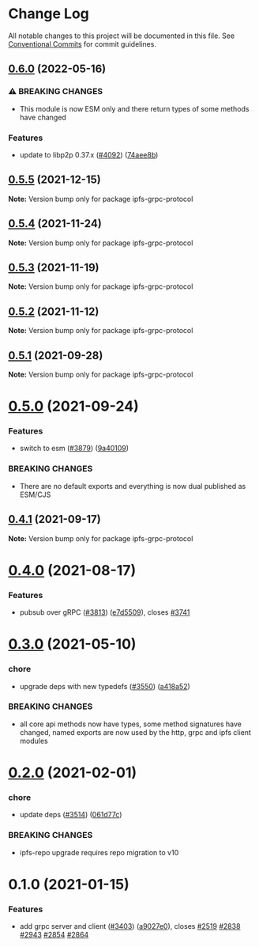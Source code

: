 # Change Log

All notable changes to this project will be documented in this file.
See [Conventional Commits](https://conventionalcommits.org) for commit guidelines.

## [0.6.0](https://www.github.com/ipfs/js-ipfs/compare/ipfs-grpc-protocol-v0.5.5...ipfs-grpc-protocol-v0.6.0) (2022-05-16)


### ⚠ BREAKING CHANGES

* This module is now ESM only and there return types of some methods have changed

### Features

* update to libp2p 0.37.x ([#4092](https://www.github.com/ipfs/js-ipfs/issues/4092)) ([74aee8b](https://www.github.com/ipfs/js-ipfs/commit/74aee8b3d78f233c3199a3e9a6c0ac628a31a433))

## [0.5.5](https://github.com/ipfs/js-ipfs/compare/ipfs-grpc-protocol@0.5.4...ipfs-grpc-protocol@0.5.5) (2021-12-15)

**Note:** Version bump only for package ipfs-grpc-protocol





## [0.5.4](https://github.com/ipfs/js-ipfs/compare/ipfs-grpc-protocol@0.5.3...ipfs-grpc-protocol@0.5.4) (2021-11-24)

**Note:** Version bump only for package ipfs-grpc-protocol





## [0.5.3](https://github.com/ipfs/js-ipfs/compare/ipfs-grpc-protocol@0.5.2...ipfs-grpc-protocol@0.5.3) (2021-11-19)

**Note:** Version bump only for package ipfs-grpc-protocol





## [0.5.2](https://github.com/ipfs/js-ipfs/compare/ipfs-grpc-protocol@0.5.1...ipfs-grpc-protocol@0.5.2) (2021-11-12)

**Note:** Version bump only for package ipfs-grpc-protocol





## [0.5.1](https://github.com/ipfs/js-ipfs/compare/ipfs-grpc-protocol@0.5.0...ipfs-grpc-protocol@0.5.1) (2021-09-28)

**Note:** Version bump only for package ipfs-grpc-protocol





# [0.5.0](https://github.com/ipfs/js-ipfs/compare/ipfs-grpc-protocol@0.4.1...ipfs-grpc-protocol@0.5.0) (2021-09-24)


### Features

* switch to esm ([#3879](https://github.com/ipfs/js-ipfs/issues/3879)) ([9a40109](https://github.com/ipfs/js-ipfs/commit/9a40109632e5b4837eb77a2f57dbc77fbf1fe099))


### BREAKING CHANGES

* There are no default exports and everything is now dual published as ESM/CJS





## [0.4.1](https://github.com/ipfs/js-ipfs/compare/ipfs-grpc-protocol@0.4.0...ipfs-grpc-protocol@0.4.1) (2021-09-17)

**Note:** Version bump only for package ipfs-grpc-protocol





# [0.4.0](https://github.com/ipfs/js-ipfs/compare/ipfs-grpc-protocol@0.3.0...ipfs-grpc-protocol@0.4.0) (2021-08-17)


### Features

* pubsub over gRPC ([#3813](https://github.com/ipfs/js-ipfs/issues/3813)) ([e7d5509](https://github.com/ipfs/js-ipfs/commit/e7d5509c87e87aed6be3c1d0b2a01ab74cdc1ed9)), closes [#3741](https://github.com/ipfs/js-ipfs/issues/3741)





# [0.3.0](https://github.com/ipfs/js-ipfs/compare/ipfs-grpc-protocol@0.2.0...ipfs-grpc-protocol@0.3.0) (2021-05-10)


### chore

* upgrade deps with new typedefs ([#3550](https://github.com/ipfs/js-ipfs/issues/3550)) ([a418a52](https://github.com/ipfs/js-ipfs/commit/a418a521574c878d7aabd0ad2fd8d516908a3756))


### BREAKING CHANGES

* all core api methods now have types, some method signatures have changed, named exports are now used by the http, grpc and ipfs client modules





# [0.2.0](https://github.com/ipfs/js-ipfs/compare/ipfs-grpc-protocol@0.1.0...ipfs-grpc-protocol@0.2.0) (2021-02-01)


### chore

* update deps ([#3514](https://github.com/ipfs/js-ipfs/issues/3514)) ([061d77c](https://github.com/ipfs/js-ipfs/commit/061d77cc03f40af5a3bc3590481e1e5836e7f0d8))


### BREAKING CHANGES

* ipfs-repo upgrade requires repo migration to v10





# 0.1.0 (2021-01-15)


### Features

* add grpc server and client ([#3403](https://github.com/ipfs/js-ipfs/issues/3403)) ([a9027e0](https://github.com/ipfs/js-ipfs/commit/a9027e0ec0cea9a4f34b4f2f52e09abb35237384)), closes [#2519](https://github.com/ipfs/js-ipfs/issues/2519) [#2838](https://github.com/ipfs/js-ipfs/issues/2838) [#2943](https://github.com/ipfs/js-ipfs/issues/2943) [#2854](https://github.com/ipfs/js-ipfs/issues/2854) [#2864](https://github.com/ipfs/js-ipfs/issues/2864)
